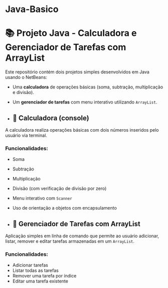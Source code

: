 # Java-Basico
# 📚 Projeto Java - Calculadora e Gerenciador de Tarefas com ArrayList

Este repositório contém dois projetos simples desenvolvidos em Java usando o NetBeans:

- Uma **calculadora** de operações básicas (soma, subtração, multiplicação e divisão).
- Um **gerenciador de tarefas** com menu interativo utilizando `ArrayList`.

- ## 🧮 Calculadora (console)

A calculadora realiza operações básicas com dois números inseridos pelo usuário via terminal.

### Funcionalidades:
- Soma
- Subtração
- Multiplicação
- Divisão (com verificação de divisão por zero)
- Menu interativo com `Scanner`
- Uso de orientação a objetos com encapsulamento

- ## 📝 Gerenciador de Tarefas com ArrayList

Aplicação simples em linha de comando que permite ao usuário adicionar, listar, remover e editar tarefas armazenadas em um `ArrayList`.

### Funcionalidades:
- Adicionar tarefas
- Listar todas as tarefas
- Remover uma tarefa por índice
- Editar uma tarefa existente


